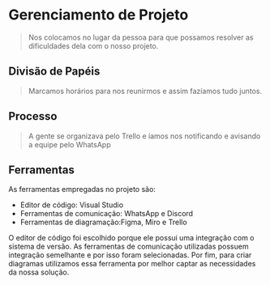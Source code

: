 # Gerenciamento de Projeto

> Nos colocamos no lugar da pessoa para que possamos resolver as dificuldades dela com o nosso projeto. 


## Divisão de Papéis

> Marcamos horários para nos reunirmos e assim fazíamos tudo juntos.


## Processo

> A gente se organizava pelo Trello e íamos nos notificando e avisando a equipe pelo WhatsApp


## Ferramentas

As ferramentas empregadas no projeto são:

- Editor de código: Visual Studio
- Ferramentas de comunicação: WhatsApp e Discord
- Ferramentas de diagramação:Figma, Miro e Trello

O editor de código foi escolhido porque ele possui uma integração com o
sistema de versão. As ferramentas de comunicação utilizadas possuem
integração semelhante e por isso foram selecionadas. Por fim, para criar
diagramas utilizamos essa ferramenta por melhor captar as
necessidades da nossa solução.
